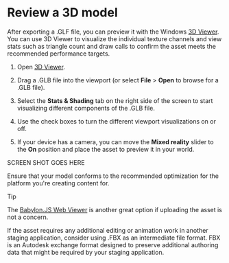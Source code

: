 

# Review a 3D model

After exporting a .GLF file, you can preview it with the Windows [3D Viewer](https://www.microsoft.com/p/3d-viewer/9nblggh42ths). You can use 3D Viewer to visualize the individual texture channels and view stats such as triangle count and draw calls to confirm the asset meets the recommended performance targets.

1.	Open [3D Viewer](https://www.microsoft.com/p/3d-viewer/9nblggh42ths).

2.	Drag a .GLB file into the viewport (or select **File** > **Open** to browse for a .GLB file).

3.	Select the **Stats & Shading** tab on the right side of the screen to start visualizing different components of the .GLB file.

4.	Use the check boxes to turn the different viewport visualizations on or off.

5.	If your device has a camera, you can move the **Mixed reality** slider to the **On** position and place the asset to preview it in your world.

SCREEN SHOT GOES HERE
 
Ensure that your model conforms to the recommended optimization for the platform you're creating content for.

> [!TIP]
> The [Babylon.JS Web Viewer](https://sandbox.babylonjs.com/) is another great option if uploading the asset is not a concern.

If the asset requires any additional editing or animation work in another staging application, consider using .FBX as an intermediate file format. FBX is an 
Autodesk exchange format designed to preserve additional authoring data that might be required by your staging application.
